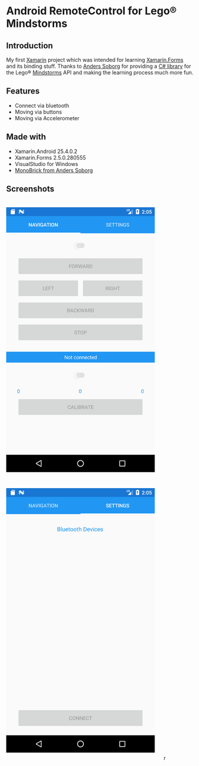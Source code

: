 # Android RemoteControl for Lego® Mindstorms

## Introduction
My first <a href="https://visualstudio.microsoft.com/de/xamarin/" target="_blank">Xamarin</a> project which was intended for learning <a href="https://docs.microsoft.com/de-de/xamarin/xamarin-forms/" target="_blank">Xamarin.Forms</a> and its binding stuff.
Thanks to <a href="https://twitter.com/mindstormsdk?lang=de" target="_blank">Anders Soborg</a> for providing a <a href="http://www.monobrick.dk/software/monobrick/" target="_blank">C# library</a> for the Lego® <a href="https://www.lego.com/de-de/mindstorms" target="_blank">Mindstorms</a> API and making the learning process much more fun.

## Features
* Connect via bluetooth
* Moving via buttons
* Moving via Accelerometer

## Made with
* Xamarin.Android 25.4.0.2 
* Xamarin.Forms 2.5.0.280555 
* VisualStudio for Windows
* [MonoBrick from Anders Soborg](https://github.com/AndersSoborg/MonoBrick-Communication-Software)

## Screenshots
<img width=400 src="images/screenshot_01.png" alt="App Screenshot Controls">
<img width=400 src="images/screenshot_02.png" alt="App Screenshot Bluetooth">


<style>
img {
    margin:20px 20px 20px 0;
}
</Style>r